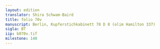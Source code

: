 ```yaml
---
layout: edition
translator: Shira Schwam-Baird
title: folio 70v
manuscript: Berlin, Kupferstichkabinett 78 D 8 (olim Hamilton 337)
sigla: BT
iip: b070v.tif
milestone: 140
---
```

